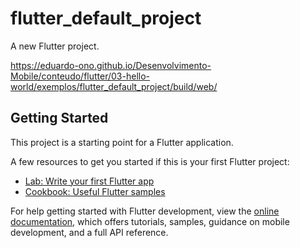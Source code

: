 # flutter_default_project

A new Flutter project.

https://eduardo-ono.github.io/Desenvolvimento-Mobile/conteudo/flutter/03-hello-world/exemplos/flutter_default_project/build/web/

## Getting Started

This project is a starting point for a Flutter application.

A few resources to get you started if this is your first Flutter project:

- [Lab: Write your first Flutter app](https://docs.flutter.dev/get-started/codelab)
- [Cookbook: Useful Flutter samples](https://docs.flutter.dev/cookbook)

For help getting started with Flutter development, view the
[online documentation](https://docs.flutter.dev/), which offers tutorials,
samples, guidance on mobile development, and a full API reference.


&nbsp;
